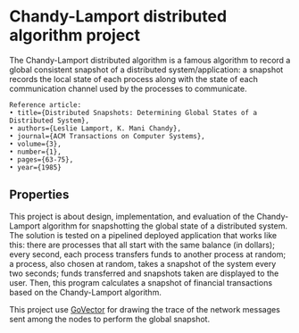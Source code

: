 # Chandy-Lamport distributed algorithm project
The Chandy-Lamport distributed algorithm is a famous algorithm to record a global consistent snapshot of a distributed system/application: a snapshot records the local state of each process along with the state of each communication channel used by the processes to communicate.

```@article{ChandyLamportDistributedAlgorithm,
Reference article:
• title={Distributed Snapshots: Determining Global States of a Distributed System},
• authors={Leslie Lamport, K. Mani Chandy},
• journal={ACM Transactions on Computer Systems},
• volume={3},
• number={1},
• pages={63-75},
• year={1985}
```


## Properties
This project is about design, implementation, and evaluation of the Chandy-Lamport algorithm for snapshotting the global state of a distributed system.
The solution is tested on a pipelined deployed application that works like this: there are processes that all start with the same balance (in dollars); every second, each process transfers funds to another process at random; a process, also chosen at random, takes a snapshot of the system every two seconds; funds transferred and snapshots taken are displayed to the user. Then, this program calculates a snapshot of financial transactions based on the Chandy-Lamport algorithm.

This project use [GoVector](https://github.com/DistributedClocks/GoVector) for drawing the trace of the network messages sent 
among the nodes to perform the global snapshot.
